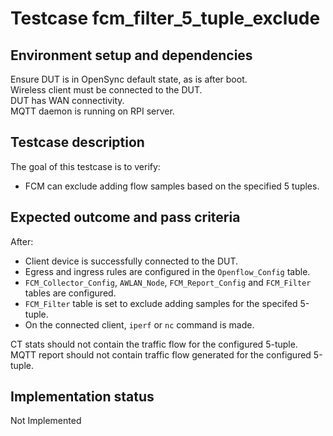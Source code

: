 # Testcase fcm_filter_5_tuple_exclude

## Environment setup and dependencies

Ensure DUT is in OpenSync default state, as is after boot.\
Wireless client must be connected to the DUT.\
DUT has WAN connectivity.\
MQTT daemon is running on RPI server.

## Testcase description

The goal of this testcase is to verify:

- FCM can exclude adding flow samples based on the specified 5 tuples.

## Expected outcome and pass criteria

After:

- Client device is successfully connected to the DUT.
- Egress and ingress rules are configured in the `Openflow_Config` table.
- `FCM_Collector_Config`, `AWLAN_Node`, `FCM_Report_Config` and `FCM_Filter`
  tables are configured.
- `FCM_Filter` table is set to exclude adding samples for the specifed 5-tuple.
- On the connected client, `iperf` or `nc` command is made.

CT stats should not contain the traffic flow for the configured 5-tuple.\
MQTT report should not contain traffic flow generated for the configured
5-tuple.

## Implementation status

Not Implemented
